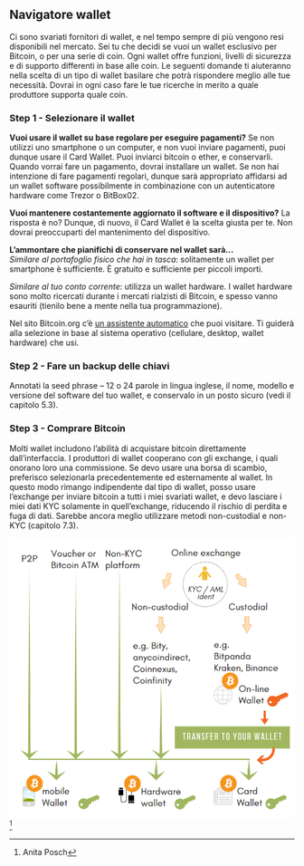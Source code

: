 ## Navigatore wallet
Ci sono svariati fornitori di wallet, e nel tempo sempre di più vengono resi disponibili nel mercato. Sei tu che decidi se vuoi un wallet esclusivo per Bitcoin, o per una serie di coin. Ogni wallet offre funzioni, livelli di sicurezza e di supporto differenti in base alle coin. Le seguenti domande ti aiuteranno nella scelta di un tipo di wallet basilare che potrà rispondere meglio alle tue necessità. Dovrai in ogni caso fare le tue ricerche in merito a quale produttore supporta quale coin.

### Step 1 - Selezionare il wallet
**Vuoi usare il wallet su base regolare per eseguire pagamenti?**
Se non utilizzi uno smartphone o un computer, e non vuoi inviare pagamenti, puoi dunque usare il Card Wallet. Puoi inviarci bitcoin o ether, e conservarli. Quando vorrai fare un pagamento, dovrai installare un wallet. Se non hai intenzione di fare pagamenti regolari, dunque sarà appropriato affidarsi ad un wallet software possibilmente in combinazione con un autenticatore hardware come Trezor o BitBox02.

**Vuoi mantenere costantemente aggiornato il software e il dispositivo?**
La risposta è no? Dunque, di nuovo, il Card Wallet è la scelta giusta per te. Non dovrai preoccuparti del mantenimento del dispositivo.

**L’ammontare che pianifichi di conservare nel wallet sarà...**  
*Similare al portafoglio fisico che hai in tasca*: solitamente un wallet per smartphone è sufficiente. È gratuito e sufficiente per piccoli importi.

*Similare al tuo conto corrente*: utilizza un wallet hardware. I wallet hardware sono molto ricercati durante i mercati rialzisti di Bitcoin, e spesso vanno esauriti (tienilo bene a mente nella tua programmazione).

Nel sito Bitcoin.org c’è [un assistente automatico](https://bitcoin.org/en/choose-your-wallet) che puoi visitare. Ti guiderà alla selezione in base al sistema operativo (cellulare, desktop, wallet hardware) che usi.

### Step 2 - Fare un backup delle chiavi
Annotati la seed phrase – 12 o 24 parole in lingua inglese, il nome, modello e versione del software del tuo wallet, e conservalo in un posto sicuro (vedi il capitolo 5.3).

### Step 3 - Comprare Bitcoin
Molti wallet includono l’abilità di acquistare bitcoin direttamente dall’interfaccia. I produttori di wallet cooperano con gli exchange, i quali onorano loro una commissione. Se devo usare una borsa di scambio, preferisco selezionarla precedentemente ed esternamente al wallet. In questo modo rimango indipendente dal tipo di wallet, posso usare l’exchange per inviare bitcoin a tutti i miei svariati wallet, e devo lasciare i miei dati KYC solamente in quell’exchange, riducendo il rischio di perdita e fuga di dati. Sarebbe ancora meglio utilizzare metodi non-custodial e non-KYC (capitolo 7.3).

![How to get bitcoin](assets/_Buying-methods.png) [^72]

[^72]: Anita Posch

